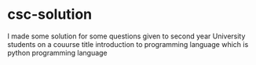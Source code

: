 # csc-solution
I made some solution for some questions given to second year University students on a couurse title introduction to programming language which is python programming language
